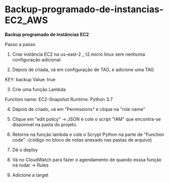 # Backup-programado-de-instancias-EC2_AWS

**Backup programado de instâncias EC2**

Passo a passo

1) Criar instância EC2 na us-east-2 _ t2.micro linux sem nenhuma configuração adicional


2) Depois de criada, vá em configuração de TAG, e adicione uma TAG

KEY: backup     Value: true


3) Crie uma função Lambda 

Function name: EC2-Snapshot      Runtime: Python 3.7


4) Depois de criado, vá em "Permissions" e clique na "role name"

5) Clique em "edit policy" -> JSON e cole o script "IAM" que encontra-se disponível na pasta do projeto.

6) Retorne na função lambda e cole o Scrypt Python na parte de "Function code" -(código no bloco de notas anexado nas pastas de arquivo)

7) Dê o deploy 

8) Vá no CloudWatch para fazer o agendamento de quando esssa função irá rodar -> Rules

9) Adicione a target


